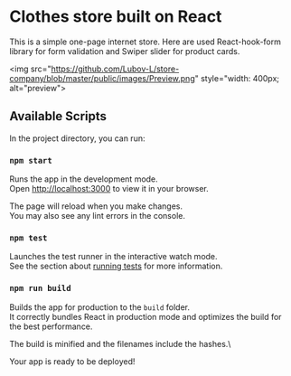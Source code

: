 # Clothes store built on React

This is a simple one-page internet store.
Here are used React-hook-form library for form validation
and Swiper slider for product cards.

<img src="https://github.com/Lubov-L/store-company/blob/master/public/images/Preview.png" style="width: 400px; alt="preview">

## Available Scripts

In the project directory, you can run:

### `npm start`

Runs the app in the development mode.\
Open [http://localhost:3000](http://localhost:3000) to view it in your browser.

The page will reload when you make changes.\
You may also see any lint errors in the console.

### `npm test`

Launches the test runner in the interactive watch mode.\
See the section about [running tests](https://facebook.github.io/create-react-app/docs/running-tests) for more information.

### `npm run build`

Builds the app for production to the `build` folder.\
It correctly bundles React in production mode and optimizes the build for the best performance.

The build is minified and the filenames include the hashes.\

Your app is ready to be deployed!
